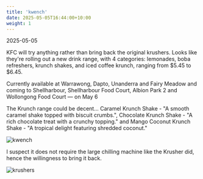 ```yaml
---
title: 'kwench'
date: 2025-05-05T16:44:00+10:00
weight: 1
---
```


2025-05-05

KFC will try anything rather than bring back the original krushers. Looks like they're rolling out a new drink range, with 4 categories: lemonades, boba refreshers, krunch shakes, and iced coffee krunch, ranging from $5.45 to $6.45.

Currently available at Warrawong, Dapto, Unanderra and Fairy Meadow and coming to Shellharbour, Shellharbour Food Court, Albion Park 2 and Wollongong Food Court — on May 6

The Krunch range could be decent... Caramel Krunch Shake - "A smooth caramel shake topped with biscuit crumbs.", Chocolate Krunch Shake - "A rich chocolate treat with a crunchy topping." and Mango Coconut Krunch Shake - "A tropical delight featuring shredded coconut."

![kwench](../images/OIP-3719489000.jpg)

I suspect it does not require the large chilling machine like the Krusher did, hence the willingness to bring it back.

![krushers](../images/th-3044501800.jpg)
